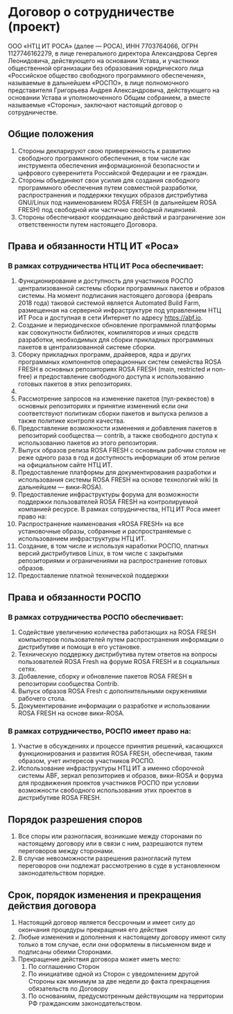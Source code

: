 # Договор о сотрудничестве (проект)

ООО «НТЦ ИТ РОСА» (далее — РОСА), ИНН 7703764066, ОГРН 1127746162279, в лице генерального директора Александрова Сергея Леонидовича, действующего на основании Устава, и участники общественной организации без образования юридического лица «Российское общество свободного программного обеспечения», называемые в дальнейшем «РОСПО», в лице полномочного представителя Григорьева Андрея Александровича, действующего на основании Устава и уполномоченного Общим собранием, а вместе называемые «Стороны», заключают настоящий договор о сотрудничестве.

## Общие положения

1. Стороны декларируют свою приверженность к развитию свободного программного обеспечения, в том числе как инструмента обеспечения информационной безопасности и цифрового суверенитета Российской Федерации и ее граждан.
0. Стороны объединяют свои усилия для создания свободного программного обеспечения путем совместной разработки, распространения и поддержки текущих образов дистрибутива GNU/Linux под наименованием ROSA FRESH (в дальнейшем ROSA FRESH) под свободной или частично свободной лицензией.
0. Стороны обеспечивают координацию действий и разграничение зон ответственности путем настоящего Договора.

## Права и обязанности НТЦ ИТ «Роса»

### В рамках сотрудничества НТЦ ИТ Роса обеспечивает:

1. Функционирование и доступность для участников РОСПО централизованной системы сборки программных пакетов и образов системы. На момент подписания настоящего договора (февраль 2018 года) таковой системой является Automated Build Farm, размещенная на серверной инфраструктуре под управлением НТЦ ИТ Роса и доступная в сети Интернет по адресу https://abf.io.
0. Создание и периодическое обновление программной платформы как совокупности библиотек, компиляторов и иных средств разработки, необходимых для сборки прикладных программных пакетов в централизованной системе сборки.
0. Сборку прикладных программ, драйверов, ядра и других программных компонентов операционных систем семейства ROSA FRESH в основных репозиториях ROSA FRESH (main, restricted и non-free) и предоставление свободного доступа к использованию готовых пакетов в этих репозиториях.
0.
0. Рассмотрение запросов на изменение пакетов (пул-реквестов) в основных репозиториях и принятие изменений если они соответствуют политикам сборки пакетов и выпуска релизов а также политике контроля качества.
0. Предоставление возможности изменения и добавления пакетов в репозиторий сообщества — contrib, а также свободного доступа к использованию пакетов из этого репозитория.
0. Выпуск образов релиза ROSA FRESH с основным рабочим столом не реже одного раза в год и доступность информации об этом релизе на официальном сайте НТЦ ИТ.
0. Предоставление платформы для документирования разработки и использования системы ROSA FRESH на основе технологий wiki (в дальнейшем — вики-ROSA).
0. Предоставление инфраструктуры форума для возможности поддержки пользователей ROSA FRESH на контролируемой компанией ресурсе. В рамках сотрудничества, НТЦ ИТ Роса имеет право на:
0. Распространение наименования «ROSA FRESH» на все установочные образы, собранные и распространяемые с использованием инфраструктуры НТЦ ИТ.
0. Создание, в том числе и используя наработки РОСПО, платных версий дистрибутивов Linux, в том числе с закрытыми репозиториями и ограничениями на распространение готовых образов.
0. Предоставление платной технической поддержки
 
## Права и обязанности РОСПО

### В рамках сотрудничества РОСПО обеспечивает:

1. Содействие увеличению количества работающих на ROSA FRESH компьютеров пользователей путем распространения информации о дистрибутиве и помощи в его установке.
0. Техническую поддержку дистрибутива путем ответов на вопросы пользователей ROSA Fresh на форуме ROSA FRESH и в социальных сетях.
0. Добавление, сборку и обновление пакетов ROSA FRESH в репозитории сообщества Contrib.
0. Выпуск образов ROSA Fresh c дополнительными окружениями рабочего стола.
0. Документирование информации о разработке и использовании ROSA FRESH на основе вики-ROSA.

### В рамках сотрудничество, РОСПО имеет право на:

1. Участие в обсуждениях и процессе принятия решений, касающихся функционирования и развития ROSA FRESH, обеспечивая, таким образом, учет интересов участников РОСПО.
0. Использование инфраструктуры НТЦ ИТ а именно сборочной системы ABF, зеркал репозиториев и образов, вики-ROSA и форума для продвижения проектов участников РОСПО при условии возможности свободного использования этих проектов в дистрибутиве ROSA FRESH.

## Порядок разрешения споров

1. Все споры или разногласия, возникшие между сторонами по настоящему договору или в связи с ним, разрешаются путем переговоров между сторонами.
0. В случае невозможности разрешения разногласий путем переговоров они подлежат рассмотрению в суде в установленном законодательством порядке.

## Срок, порядок изменения и прекращения действия договора

1. Настоящий договор является бессрочным и имеет силу до окончания процедуры прекращения его действия
0. Любые изменения и дополнения к настоящему договору имеют силу только в том случае, если они оформлены в письменном виде и  подписаны обеими Сторонами.
0. Прекращение действия договора может иметь место:
	1. По соглашению Сторон
	0. По инициативе одной из Сторон с уведомлением другой Стороны как минимум за две недели до факта прекращения обязательств по Договору
	0. По основаниям, предусмотренным действующим на территории РФ гражданским законодательством.


